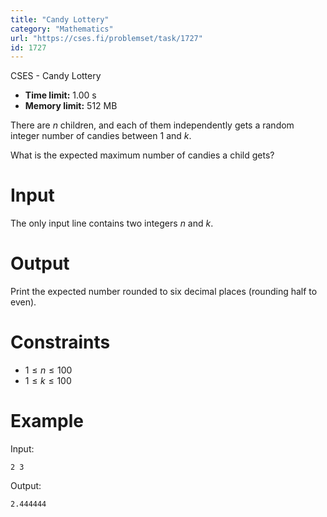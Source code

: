 ```yaml
---
title: "Candy Lottery"
category: "Mathematics"
url: "https://cses.fi/problemset/task/1727"
id: 1727
---
```


CSES - Candy Lottery

  * **Time limit:** 1.00 s
  * **Memory limit:** 512 MB

There are $n$ children, and each of them independently gets a random integer
number of candies between $1$ and $k$.

What is the expected maximum number of candies a child gets?

# Input

The only input line contains two integers $n$ and $k$.

# Output

Print the expected number rounded to six decimal places (rounding half to
even).

# Constraints

  * $1 \le n \le 100$
  * $1 \le k \le 100$

# Example

Input:

    
    
    2 3
    

Output:

    
    
    2.444444
    

